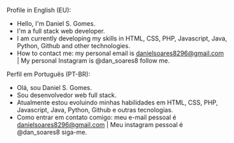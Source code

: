 Profile in English (EU):
- Hello, I'm Daniel S. Gomes.
- I'm a full stack web developer.
- I am currently developing my skills in HTML, CSS, PHP, Javascript, Java, Python, Github and other technologies.
- How to contact me: my personal email is danielsoares8296@gmail.com | My personal Instagram is @dan_soares8 follow me.


Perfil em Português (PT-BR):
- Olá, sou Daniel S. Gomes.
- Sou desenvolvedor web full stack.
- Atualmente estou evoluindo minhas habilidades em HTML, CSS, PHP, Javascript, Java, Python, Github e outras tecnologias.
- Como entrar em contato comigo: meu e-mail pessoal é danielsoares8296@gmail.com | Meu instagram pessoal é @dan_soares8 siga-me.
